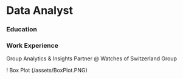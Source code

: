 # Data Analyst

### Education

### Work Experience
Group Analytics & Insights Partner @ Watches of Switzerland Group

!   Box Plot (/assets/BoxPlot.PNG)
